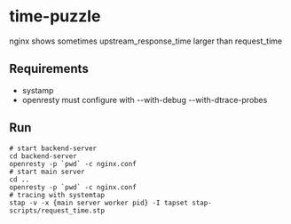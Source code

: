 # time-puzzle
nginx shows sometimes upstream_response_time larger than request_time
## Requirements
- systamp
- openresty must configure with --with-debug --with-dtrace-probes
## Run
```shell
# start backend-server
cd backend-server
openresty -p `pwd` -c nginx.conf
# start main server
cd ..
openresty -p `pwd` -c nginx.conf
# tracing with systemtap
stap -v -x {main server worker pid} -I tapset stap-scripts/request_time.stp

```
